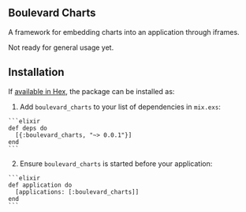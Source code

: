 ## Boulevard Charts

A framework for embedding charts into an application through iframes.

Not ready for general usage yet.

## Installation

If [available in Hex](https://hex.pm/docs/publish), the package can be installed as:

  1. Add `boulevard_charts` to your list of dependencies in `mix.exs`:

    ```elixir
    def deps do
      [{:boulevard_charts, "~> 0.0.1"}]
    end
    ```

  2. Ensure `boulevard_charts` is started before your application:

    ```elixir
    def application do
      [applications: [:boulevard_charts]]
    end
    ```
